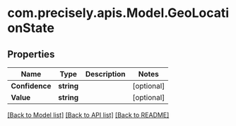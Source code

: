 
# com.precisely.apis.Model.GeoLocationState

## Properties

Name | Type | Description | Notes
------------ | ------------- | ------------- | -------------
**Confidence** | **string** |  | [optional] 
**Value** | **string** |  | [optional] 

[[Back to Model list]](../README.md#documentation-for-models)
[[Back to API list]](../README.md#documentation-for-api-endpoints)
[[Back to README]](../README.md)


